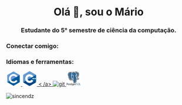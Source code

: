 <h1 align="center">Olá 👋, sou o Mário</h1>
<h3 align="center">Estudante do 5° semestre de ciência da computação.</h3>

<h3 align="left">Conectar comigo:</h3>
<p align="left">
</p>

<h3 align="left">Idiomas e ferramentas:</h3>
<p align="left"> <a href="https: //www.cprogramming.com/" target="_blank" rel="noreferrer"> <img src="https://raw.githubusercontent.com/devicons/devicon/master/icons/c/c-original.svg " alt="c" width="40" height="40"/> </a> <a href="https://www.w3schools.com/cpp/" target="_blank" rel="noreferrer" > <img src="https://raw.githubusercontent.com/devicons/devicon/master/icons/cplusplus/cplusplus-original.svg" alt="cplusplus" width="40" height="40"/> < /a> <a href="https://git-scm.com/" target="_blank" rel="noreferrer"> <img src="https://www.vectorlogo.zone/logos/git-scm /git-scm-icon.svg" alt="git" width="40" height="40"/> </a> <a href="https://www.postgresql.org" target="_blank" rel="noreferrer"> <img src="https://raw.githubusercontent.com/devicons/devicon/master/icons/postgresql/postgresql-original-wordmark.svg" alt="postgresql" width="40" altura ="40"/> </a> </p>

<p> <img align="center" src="https://github-readme-stats.vercel.app/api?username=sincendz&show_icons=true&locale =en" alt="sincendz" /></p>
